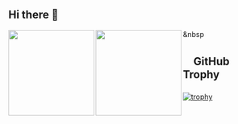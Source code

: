 ## Hi there 👋
&nbsp
<a href="https://github.com/terupro">
  <img align="left" height="170px" src="https://github-readme-stats.vercel.app/api?username=terupro&count_private=true&show_icons=true&theme=dracula" />
</a>
<a href="https://github.com/terupro">
  <img align="left" height="170px" src="https://github-readme-stats.vercel.app/api/top-langs/?username=terupro&layout=compact&theme=dracula" />
</a>
###

## 　GitHub Trophy
###
[![trophy](https://github-profile-trophy.vercel.app/?username=terupro&theme=onedark&column=7)](https://github.com/terupro/github-profile-trophy)

<!---
terupro/terupro is a ✨ special ✨ repository because its `README.md` (this file) appears on your GitHub profile.
You can click the Preview link to take a look at your changes.

- 👋 Hi, I’m @terupro
- 👀 I’m interested in ...
- 🌱 I’m currently learning ...
- 💞️ I’m looking to collaborate on ...
- 📫 How to reach me ...

--->
